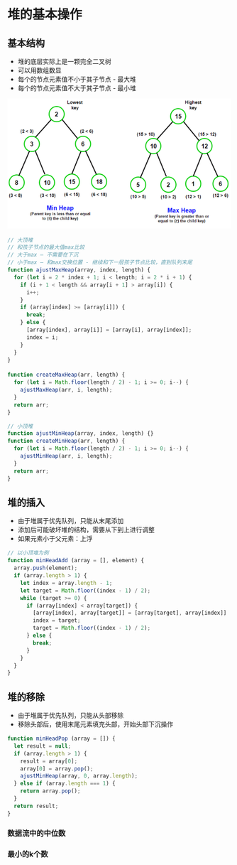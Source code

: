 # 堆的基本操作

## 基本结构

- 堆的底层实际上是一颗完全二叉树
- 可以用数组数显
- 每个的节点元素值不小于其子节点 - 最大堆
- 每个的节点元素值不大于其子节点 - 最小堆

![heap_base_cons](./image/heap2.png)

```js
// 大顶堆
// 和孩子节点的最大值max比较
// 大于max — 不需要在下沉
// 小于max — 和max交换位置 - 继续和下一层孩子节点比较，直到队列末尾
function ajustMaxHeap(array, index, length) {
  for (let i = 2 * index + 1; i < length; i = 2 * i + 1) {
    if (i + 1 < length && array[i + 1] > array[i]) {
      i++;
    }
    if (array[index] >= [array[i]]) {
      break;
    } else {
      [array[index], array[i]] = [array[i], array[index]];
      index = i;
    }
  }
}

function createMaxHeap(arr, length) {
  for (let i = Math.floor(length / 2) - 1; i >= 0; i--) {
    ajustMaxHeap(arr, i, length);
  }
  return arr;
}
```

```js
// 小顶堆
function ajustMinHeap(array, index, length) {}
function createMinHeap(arr, length) {
  for (let i = Math.floor(length / 2) - 1; i >= 0; i--) {
    ajustMinHeap(arr, i, length);
  }
  return arr;
}
```

## 堆的插入

- 由于堆属于优先队列，只能从末尾添加
- 添加后可能破坏堆的结构，需要从下到上进行调整
- 如果元素小于父元素：上浮

```js
// 以小顶堆为例
function minHeadAdd (array = [], element) {
  array.push(element);
  if (array.length > 1) {
    let index = array.length - 1;
    let target = Math.floor((index - 1) / 2);
    while (target >= 0) {
      if (array[index] < array[target]) {
        [array[index], array[target]] = [array[target], array[index]]
        index = target;
        target = Math.floor((index - 1) / 2);
      } else {
        break;
      }
    }
  }
}
```

## 堆的移除

- 由于堆属于优先队列，只能从头部移除
- 移除头部后，使用末尾元素填充头部，开始头部下沉操作

```js
function minHeadPop (array = []) {
  let result = null;
  if (array.length > 1) {
    result = array[0];
    array[0] = array.pop();
    ajustMinHeap(array, 0, array.length);
  } else if (array.length === 1) {
    return array.pop();
  }
  return result;
}
```

### 数据流中的中位数

### 最小的k个数
